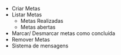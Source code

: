 - Criar Metas
- Listar Metas
     - Metas Realizadas
     - Metas abertas
- Marcar/ Desmarcar metas como concluída
- Remover Metas
- Sistema de mensagens
